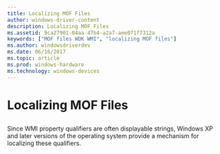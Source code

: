 ```yaml
---
title: Localizing MOF Files
author: windows-driver-content
description: Localizing MOF Files
ms.assetid: 9ca27901-04aa-47b4-a2a7-aee071f7312a
keywords: ["MOF files WDK WMI", "localizing MOF files"]
ms.author: windowsdriverdev
ms.date: 06/16/2017
ms.topic: article
ms.prod: windows-hardware
ms.technology: windows-devices
---
```


# Localizing MOF Files


## <a href="" id="ddk-localizing-mof-files-kg"></a>


Since WMI property qualifiers are often displayable strings, Windows XP and later versions of the operating system provide a mechanism for localizing these qualifiers.

 

 




